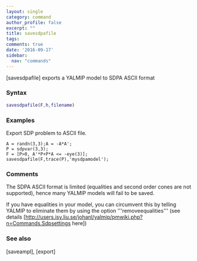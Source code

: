 ```yaml
---
layout: single
category: command
author_profile: false
excerpt: ""
title: savesdpafile
tags:
comments: true
date: '2016-09-17'
sidebar:
  nav: "commands"
---
```


[savesdpafile] exports a YALMIP model to SDPA ASCII format

### Syntax

````matlab
savesdpafile(F,h,filename)
````

### Examples

Export SDP problem to ASCII file.
````matlabb
A = randn(3,3);A = -A*A';
P = sdpvar(3,3);
F = [P>0, A'*P+P*A <= -eye(3)];
savesdpafile(F,trace(P),'mysdpamodel');
````

### Comments
The SDPA ASCII format is limited (equalities and second order cones are not supported), hence many YALMIP models will fail to be saved.

If you have equalities in your model, you can circumvent this by telling YALMIP to eliminate them by using the option '''removeequalities''' (see details [http://users.isy.liu.se/johanl/yalmip/pmwiki.php?n=Commands.Sdpsettings here])

### See also
[saveampl], [export]
